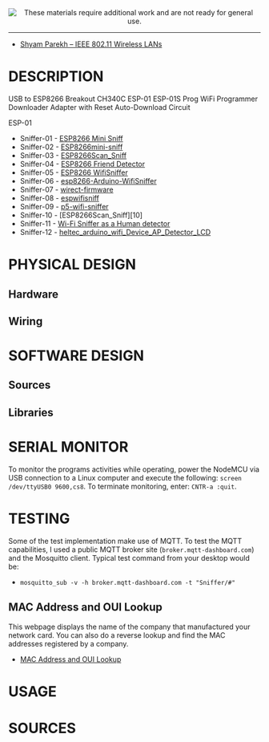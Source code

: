 
<!--
Maintainer:   jeffskinnerbox@yahoo.com / www.jeffskinnerbox.me
Version:      0.0.1
-->


<div align="center">
<img src="http://www.foxbyrd.com/wp-content/uploads/2018/02/file-4.jpg" title="These materials require additional work and are not ready for general use." align="center">
</div>


-----

* [Shyam Parekh – IEEE 802.11 Wireless LANs](https://inst.eecs.berkeley.edu//~ee122/sp07/80211.pdf)


# DESCRIPTION

USB to ESP8266 Breakout CH340C ESP-01 ESP-01S Prog WiFi Programmer Downloader Adapter with Reset Auto-Download Circuit

ESP-01

* Sniffer-01 - [ESP8266 Mini Sniff][01]
* Sniffer-02 - [ESP8266mini-sniff][02]
* Sniffer-03 - [ESP8266Scan_Sniff][03]
* Sniffer-04 - [ESP8266 Friend Detector][04]
* Sniffer-05 - [ESP8266 WifiSniffer][05]
* Sniffer-06 - [esp8266-Arduino-WifiSniffer][06]
* Sniffer-07 - [wirect-firmware][07]
* Sniffer-08 - [espwifisniff][08]
* Sniffer-09 - [p5-wifi-sniffer][09]
* Sniffer-10 - [ESP8266Scan_Sniff][10]
* Sniffer-11 - [Wi-Fi Sniffer as a Human detector][11]
* Sniffer-12 - [heltec_arduino_wifi_Device_AP_Detector_LCD][12]

[01]:https://github.com/rw950431/ESP8266mini-sniff
[02]:https://www.hackster.io/kosme/esp8266-sniffer-9e4770
[03]:https://github.com/arunmagesh/ESP8266Scan_Sniff
[04]:https://www.hackster.io/ricardooliveira/esp8266-friend-detector-12542e
[05]:https://github.com/kalanda/esp8266-sniffer
[06]:https://github.com/kissste/esp8266-Arduino-WifiSniffer
[07]:https://github.com/berkantay/wirect-firmware/tree/master/src
[08]:https://github.com/bertrik/espwifisniff
[09]:https://github.com/mads256h/p5-wifi-sniffer
[11]:https://github.com/SensorsIot/Wi-Fi-Sniffer-as-a-Human-detector
[12]:https://github.com/darrylburke/heltec_arduino_wifi_Device_AP_Detector_LCD

# PHYSICAL DESIGN

## Hardware

## Wiring

# SOFTWARE DESIGN

## Sources

## Libraries

# SERIAL MONITOR
To monitor the programs activities while operating, power the NodeMCU via
USB connection to a Linux computer and execute the following: `screen /dev/ttyUSB0 9600,cs8`.
To terminate monitoring, enter: `CNTR-a :quit`.

# TESTING
Some of the test implementation make use of MQTT.
To test the MQTT capabilities, I used a public MQTT broker site
(`broker.mqtt-dashboard.com`) and the Mosquitto client.
Typical test command from your desktop would be:

* `mosquitto_sub -v -h broker.mqtt-dashboard.com -t "Sniffer/#"`

## MAC Address and OUI Lookup
This webpage displays the name of the company that manufactured your network card. You can also do a reverse lookup and find the MAC addresses registered by a company.

* [MAC Address and OUI Lookup](https://aruljohn.com/mac/5CCF7FD5E627)

# USAGE

# SOURCES
